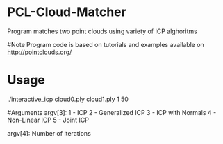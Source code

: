 # PCL-Cloud-Matcher
Program matches two point clouds using variety of ICP alghoritms

#Note
Program code is based on tutorials and examples available on http://pointclouds.org/

# Usage
./interactive_icp cloud0.ply cloud1.ply 1 50

#Arguments
argv[3]:
1 - ICP
2 - Generalized ICP
3 - ICP with Normals
4 - Non-Linear ICP
5 - Joint ICP

argv[4]:
Number of iterations

